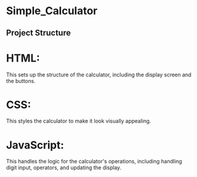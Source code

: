 # Simple_Calculator
## Project Structure
# HTML: 
This sets up the structure of the calculator, including the display screen and the buttons.
# CSS: 
This styles the calculator to make it look visually appealing.
# JavaScript: 
This handles the logic for the calculator's operations, including handling digit input, operators, and updating the display.